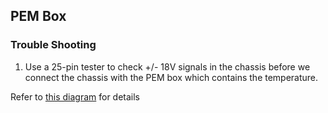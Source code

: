 ## PEM Box

### Trouble Shooting

1. Use a 25-pin tester to check +/- 18V signals in the chassis before we connect the chassis with the PEM box which contains the temperature.

Refer to [this diagram](./Connection.pdf) for details
